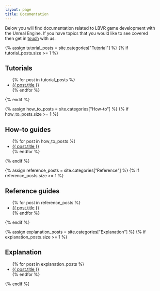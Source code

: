 ```yaml
---
layout: page
title: Documentation
---
```


Below you will find documentation related to LBVR game development with the Unreal Engine. If you have topics that you would like to see covered then get in [touch](mailto:tutorials@lbvrgames.com) with us.

{% assign tutorial_posts = site.categories["Tutorial"] %}
{% if tutorial_posts.size >= 1 %}
<h2> Tutorials </h2>
<ul>
    {% for post in tutorial_posts %}
        <li><a href="{{ post.url }}">{{ post.title }}</a></li>
    {% endfor %}
</ul>
{% endif %}

{% assign how_to_posts = site.categories["How-to"] %}
{% if how_to_posts.size >= 1 %}
<h2> How-to guides </h2>
<ul>
    {% for post in how_to_posts %}
        <li><a href="{{ post.url }}">{{ post.title }}</a></li>
    {% endfor %}
</ul>
{% endif %}

{% assign reference_posts = site.categories["Reference"] %}
{% if reference_posts.size >= 1 %}
<h2> Reference guides </h2>
<ul>
    {% for post in reference_posts %}
        <li><a href="{{ post.url }}">{{ post.title }}</a></li>
    {% endfor %}
</ul>
{% endif %}

{% assign explanation_posts = site.categories["Explanation"] %}
{% if explanation_posts.size >= 1 %}
<h2> Explanation </h2>
<ul>
    {% for post in explanation_posts %}
        <li><a href="{{ post.url }}">{{ post.title }}</a></li>
    {% endfor %}
</ul>
{% endif %}